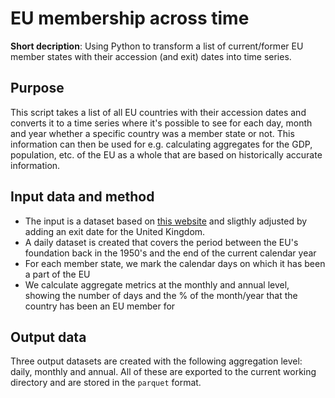 # EU membership across time

**Short decription**: Using Python to transform a list of current/former EU member states with their accession (and exit) dates into time series.

## Purpose

This script takes a list of all EU countries with their accession dates and converts it to a time series where it's possible to see for each day, month and year whether a specific country was a member state or not. This information can then be used for e.g. calculating aggregates for the GDP, population, etc. of the EU as a whole that are based on historically accurate information.

## Input data and method

* The input is a dataset based on [this website]() and sligthly adjusted by adding an exit date for the United Kingdom.
* A daily dataset is created that covers the period between the EU's foundation back in the 1950's and the end of the current calendar year
* For each member state, we mark the calendar days on which it has been a part of the EU
* We calculate aggregate metrics at the monthly and annual level, showing the number of days and the % of the month/year that the country has been an EU member for

## Output data

Three output datasets are created with the following aggregation level: daily, monthly and annual. All of these are exported to the current working directory and are stored in the `parquet` format.
